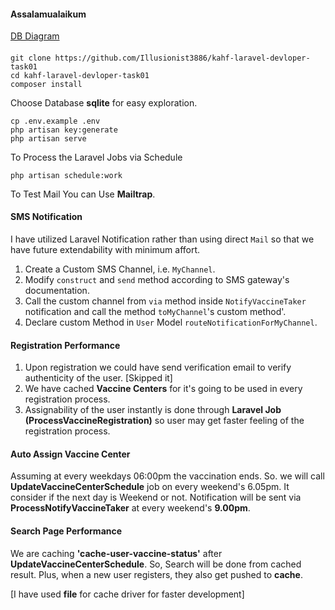#### Assalamualaikum


[DB Diagram](https://drawsql.app/teams/abu-barakah-delowar/diagrams/kahf-laravel-developer)


####
```
git clone https://github.com/Illusionist3886/kahf-laravel-devloper-task01
cd kahf-laravel-devloper-task01
composer install
```

Choose Database **sqlite** for easy exploration.
```
cp .env.example .env
php artisan key:generate
php artisan serve
```

To Process the Laravel Jobs via Schedule
```
php artisan schedule:work
```

To Test Mail You can Use **Mailtrap**.


#### SMS Notification

I have utilized Laravel Notification rather than using direct `Mail` so that we have future extendability with minimum affort.

1. Create a Custom SMS Channel, i.e. `MyChannel`.
2. Modify `construct` and `send` method according to SMS gateway's documentation.
3. Call the custom channel from `via` method inside `NotifyVaccineTaker` notification and call the method `toMyChannel`'s custom method'.
4. Declare custom Method in `User` Model `routeNotificationForMyChannel`.


#### Registration Performance

1. Upon registration we could have send verification email to verify authenticity of the user. [Skipped it]
2. We have cached **Vaccine Centers** for it's going to be used in every registration process.
3. Assignability of the user instantly is done through **Laravel Job (ProcessVaccineRegistration)** so user may get faster feeling of the registration process.

#### Auto Assign Vaccine Center

Assuming at every weekdays 06:00pm the vaccination ends. So. we will call **UpdateVaccineCenterSchedule** job on every weekend's 6.05pm. It consider if the next day is Weekend or not.
Notification will be sent via **ProcessNotifyVaccineTaker** at every weekend's **9.00pm**.

#### Search Page Performance

We are caching **'cache-user-vaccine-status'** after **UpdateVaccineCenterSchedule**. So, Search will be done from cached result. Plus, when a new user registers, they also get pushed to **cache**.

[I have used **file** for cache driver for faster development]

